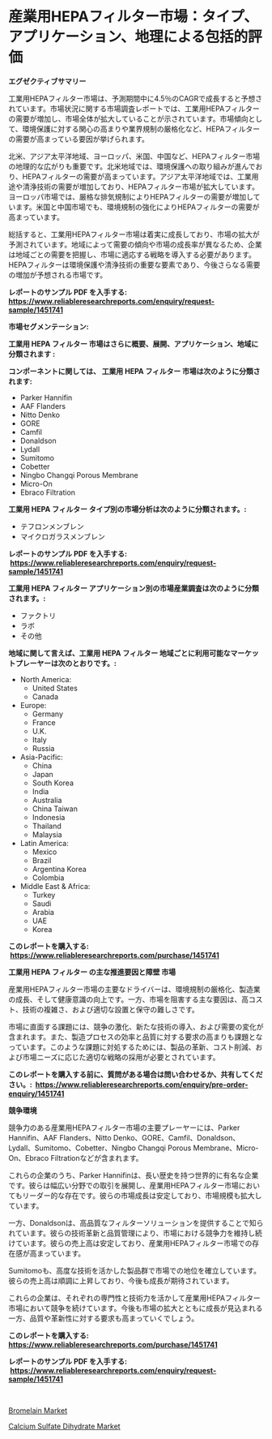 <p><h1>産業用HEPAフィルター市場：タイプ、アプリケーション、地理による包括的評価</h1></p><p><strong>エグゼクティブサマリー</strong></p>
<p><p>工業用HEPAフィルター市場は、予測期間中に4.5％のCAGRで成長すると予想されています。市場状況に関する市場調査レポートでは、工業用HEPAフィルターの需要が増加し、市場全体が拡大していることが示されています。市場傾向として、環境保護に対する関心の高まりや業界規制の厳格化など、HEPAフィルターの需要が高まっている要因が挙げられます。</p><p>北米、アジア太平洋地域、ヨーロッパ、米国、中国など、HEPAフィルター市場の地理的な広がりも重要です。北米地域では、環境保護への取り組みが進んでおり、HEPAフィルターの需要が高まっています。アジア太平洋地域では、工業用途や清浄技術の需要が増加しており、HEPAフィルター市場が拡大しています。ヨーロッパ市場では、厳格な排気規制によりHEPAフィルターの需要が増加しています。米国と中国市場でも、環境規制の強化によりHEPAフィルターの需要が高まっています。</p><p>総括すると、工業用HEPAフィルター市場は着実に成長しており、市場の拡大が予測されています。地域によって需要の傾向や市場の成長率が異なるため、企業は地域ごとの需要を把握し、市場に適応する戦略を導入する必要があります。HEPAフィルターは環境保護や清浄技術の重要な要素であり、今後さらなる需要の増加が予想される市場です。</p></p>
<p><strong>レポートのサンプル PDF を入手する: <a href="https://www.reliableresearchreports.com/enquiry/request-sample/1451741">https://www.reliableresearchreports.com/enquiry/request-sample/1451741</a></strong></p>
<p><strong>市場セグメンテーション:</strong></p>
<p><strong> 工業用 HEPA フィルター 市場はさらに概要、展開、アプリケーション、地域に分類されます :</strong></p>
<p><strong>コンポーネントに関しては、 工業用 HEPA フィルター 市場は次のように分類されます: &nbsp;</strong></p>
<p><ul><li>Parker Hannifin</li><li>AAF Flanders</li><li>Nitto Denko</li><li>GORE</li><li>Camfil</li><li>Donaldson</li><li>Lydall</li><li>Sumitomo</li><li>Cobetter</li><li>Ningbo Changqi Porous Membrane</li><li>Micro-On</li><li>Ebraco Filtration</li></ul></p>
<p><strong> 工業用 HEPA フィルター タイプ別の市場分析は次のように分類されます。:</strong></p>
<p><ul><li>テフロンメンブレン</li><li>マイクロガラスメンブレン</li></ul></p>
<p><strong>レポートのサンプル PDF を入手する: &nbsp;<a href="https://www.reliableresearchreports.com/enquiry/request-sample/1451741">https://www.reliableresearchreports.com/enquiry/request-sample/1451741</a></strong></p>
<p><strong> 工業用 HEPA フィルター アプリケーション別の市場産業調査は次のように分類されます。:</strong></p>
<p><ul><li>ファクトリ</li><li>ラボ</li><li>その他</li></ul></p>
<p><strong>地域に関して言えば、工業用 HEPA フィルター 地域ごとに利用可能なマーケットプレーヤーは次のとおりです。:</strong></p>
<p><ul>
    <li>
        North America:
        <ul>
            <li>United States</li>
            <li>Canada</li>
        </ul>
    </li>
    <li>
        Europe:
        <ul>
            <li>Germany</li>
            <li>France</li>
            <li>U.K.</li>
            <li>Italy</li>
            <li>Russia</li>
        </ul>
    </li>
    <li>
        Asia-Pacific:
        <ul>
            <li>China</li>
            <li>Japan</li>
            <li>South Korea</li>
            <li>India</li>
            <li>Australia</li>
            <li>China Taiwan</li>
            <li>Indonesia</li>
            <li>Thailand</li>
            <li>Malaysia</li>
        </ul>
    </li>
    <li>
        Latin America:
        <ul>
            <li>Mexico</li>
            <li>Brazil</li>
            <li>Argentina Korea</li>
            <li>Colombia</li>
        </ul>
    </li>
    <li>
        Middle East & Africa:
        <ul>
            <li>Turkey</li>
            <li>Saudi</li>
            <li>Arabia</li>
            <li>UAE</li>
            <li>Korea</li>
        </ul>
    </li>
    </ul></p>
<p><strong>このレポートを購入する: &nbsp;<a href="https://www.reliableresearchreports.com/purchase/1451741">https://www.reliableresearchreports.com/purchase/1451741</a></strong></p>
<p><strong>工業用 HEPA フィルター の主な推進要因と障壁 市場</strong></p>
<p><p>産業用HEPAフィルター市場の主要なドライバーは、環境規制の厳格化、製造業の成長、そして健康意識の向上です。一方、市場を阻害する主な要因は、高コスト、技術の複雑さ、および適切な設置と保守の難しさです。</p><p>市場に直面する課題には、競争の激化、新たな技術の導入、および需要の変化が含まれます。また、製造プロセスの効率と品質に対する要求の高まりも課題となっています。このような課題に対処するためには、製品の革新、コスト削減、および市場ニーズに応じた適切な戦略の採用が必要とされています。</p></p>
<p><strong>このレポートを購入する前に、質問がある場合は問い合わせるか、共有してください。:&nbsp; <a href="https://www.reliableresearchreports.com/enquiry/pre-order-enquiry/1451741">https://www.reliableresearchreports.com/enquiry/pre-order-enquiry/1451741</a></strong></p>
<p><strong>競争環境</strong></p>
<p><p>競争力のある産業用HEPAフィルター市場の主要プレーヤーには、Parker Hannifin、AAF Flanders、Nitto Denko、GORE、Camfil、Donaldson、Lydall、Sumitomo、Cobetter、Ningbo Changqi Porous Membrane、Micro-On、Ebraco Filtrationなどが含まれます。</p><p>これらの企業のうち、Parker Hannifinは、長い歴史を持つ世界的に有名な企業です。彼らは幅広い分野での取引を展開し、産業用HEPAフィルター市場においてもリーダー的な存在です。彼らの市場成長は安定しており、市場規模も拡大しています。</p><p>一方、Donaldsonは、高品質なフィルターソリューションを提供することで知られています。彼らの技術革新と品質管理により、市場における競争力を維持し続けています。彼らの売上高は安定しており、産業用HEPAフィルター市場での存在感が高まっています。</p><p>Sumitomoも、高度な技術を活かした製品群で市場での地位を確立しています。彼らの売上高は順調に上昇しており、今後も成長が期待されています。</p><p>これらの企業は、それぞれの専門性と技術力を活かして産業用HEPAフィルター市場において競争を続けています。今後も市場の拡大とともに成長が見込まれる一方、品質や革新性に対する要求も高まっていくでしょう。</p></p>
<p><strong>このレポートを購入する: &nbsp; <a href="https://www.reliableresearchreports.com/purchase/1451741">https://www.reliableresearchreports.com/purchase/1451741</a></strong></p>
<p><strong>レポートのサンプル PDF を入手する: &nbsp;<a href="https://www.reliableresearchreports.com/enquiry/request-sample/1451741">https://www.reliableresearchreports.com/enquiry/request-sample/1451741</a></strong><strong></strong></p>
<p>&nbsp;</p>
<p><p><a href="https://picayune-night-cbd.notion.site/Global-Bromelain-Market-Size-and-Market-Trends-Insights-and-Projections-from-2024-to-2031-2313f0bb044c461489e934850203022d">Bromelain Market</a></p><p><a href="https://artistic-helicopter-ca9.notion.site/Calcium-Sulfate-Dihydrate-Market-Size-Furnishes-Valuable-Information-Encompassing-Market-Share-Mark-0e31488ff033434e8b769b15cea45fbd">Calcium Sulfate Dihydrate Market</a></p></p>